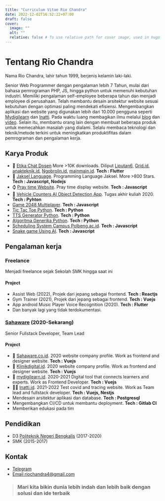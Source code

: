 ```yaml
---
title: "Curriculum Vitae Rio Chandra"
date: 2022-12-02T16:52:22+07:00
draft: false
cover:
  image: ""
  alt: ""
  relative: false # To use relative path for cover image, used in hugo Page-bundles
---
```


# Tentang Rio Chandra

Nama Rio Chandra, lahir tahun 1999, berjenis kelamin laki-laki.

Senior Web Programmer dengan pengalaman lebih 7 Tahun, mulai dari bahasa pemrograman PHP, JS, hingga python untuk memenuhi kebutuhan industri. Memiliki pengalaman self-employee beberapa tahun dan menjadi employee di perusahaan. Telah membantu desain arsitektur website sesuai kebutuhan dengan optimasi paling mendekati efisiensi. Mengembangkan aplikasi dan website yang digunakan lebih dari 10.000 pengguna seperti [Mydigilearn](https://mydigilearn.id) dan [Inatti](https://inatti.id). Pada waktu luang membagikan ilmu melalui [blog](https://riochndr.github.io) dan [video](https://www.youtube.com/channel/UCPV33hYuSmGE6N9TXU77ZWA). Selain itu, membantu orang lain dengan membuat beberapa produk untuk memecahkan masalah yang dialami. Selalu membaca teknologi dan teknik/metode terkini untuk meningkatkan produktifitas dalam pemrograman dan pengalaman kerja.

## Karya Produk

- 🚀 [Etika Chat Dosen](https://play.google.com/store/apps/details?id=com.ken.chat_dosen_helper.release1&hl=en_US&gl=US) More >10K downloads. Diliput [Liputan6](https://www.liputan6.com/tekno/read/4450176/unik-aplikasi-etika-chat-dosen-yang-menjawab-keresahan-mahasiswa), [Grid.id](https://hai.grid.id/read/072500277/wah-ada-aplikasi-buat-chat-ke-dosen-buat-mahasiswa-nggak-ada-akhlak?page=all), [anakteknik.id](https://www.anakteknik.co.id/doohanas/articles/etika-chat-dosen-aplikasi-yang-menjawab-kegelisahan-mahasiswa-saat-ini), [Ngobrolin.id](https://www.ngobrolin.id/bingung-cara-chat-dosen-yang-benar-aplikasi-ini-siap-membantu-kamu/), [mainmain.id](https://www.mainmain.id/r/9729/aplikasi-etika-chat-dosen-solusi-simpel-kalau-bingung-merangkai-kata-kata). **Tech : Flutter**
- 🤣 [Jaksel Language](https://github.com/RioChndr/jaksel-language). Programming Language Jaksel. More >800 Stars. **Tech : Javascript, Nodejs**
- ⌚ [Pray time Website](https://github.com/RioChndr/pray-time-website). Pray time display website. **Tech : Javascript**
- 🤖 [Vehicle Counters AI Object Detection App](https://github.com/RioChndr/object-detection-app). Tugas akhir kuliah 2020. **Tech : Pyhton**
- [Game 2048 Multiplayer](https://github.com/RioChndr/R-multiplayer-2048). **Tech : Javascript**
- [Tic Tac Toe Python](https://github.com/RioChndr/tic-tac-toe-python). **Tech : Python**
- [TTS Generator Python](https://github.com/RioChndr/TTS-Generator-Python). **Tech : Python**
- [Algoritma Generika Python](https://github.com/RioChndr/algoritma-genetika-python). **Tech : Python**
- [Scheduling System Campus Polbeng.ac.id](https://github.com/RioChndr/toolkit-schedule-polbeng). **Tech : Javascript**
- [Snake game Using AI](https://github.com/RioChndr/snake-game-aStar-Implementation). **Tech : Javascript**

## Pengalaman kerja

### Freelance

Menjadi freelance sejak Sekolah SMK hingga saat ini

#### Project

- Assist Web (2022), Projek dari jepang sebagai frontend. **Tech : Reactjs**
- Gym Trainer (2021), Projek dari jepang sebagai frontend. **Tech : Vuejs**
- App android Music Player Voice Recognition (2020). **Tech : Flutter**
- Dan banyak lagi yang tidak terdokumentasi.

### [Sahaware](https://sahaware.co.id) (2020-Sekarang)

Senior Fullstack Developer, Team Lead
#### Project

- 🎨 [Sahaware.co.id](https://sahaware.co.id/en). 2020 website company profile. Work as frontend and designer website. **Tech : Vuejs**
- 🎨 [Klinikdigital.id](https://klinikdigital.id/). 2020 website company profile. Work as frontend and designer website. **Tech : Vuejs**
- 🎨 [mydigilearn.id](https://mydigilearn.id/). 2020-2021 Digital tool that connects learners and experts. Work as Frontend Developer. **Tech : Vuejs**
- 🧑‍💻 [Inatti.id](https://app.inatti.id). 2021-2022 Test covid and tracing website. Work as Team lead and fullstack developer. **Tech : Vuejs, Nestjs**
- Mendesain arsitektur aplikasi dan database. **Tech : Postgresql**
- Mengembangkan CI/CD untuk membantu deployment. **Tech : Gitlab CI**
- Memberikan edukasi pada tim

## Pendidikan

- D3 [Politeknik Negeri Bengkalis](https://polbeng.ac.id) (2017-2020)
- SMK (2015-2017)

## Kontak

- [Telegram](https://t.me/ken1ch1)
- [Email riochandra4@gmail.com](mailto:riochandra4@gmail.com)

> ### Mari kita bikin dunia lebih indah dan lebih baik dengan solusi dan ide terbaik